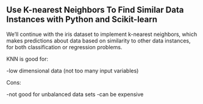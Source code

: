 ## Use K-nearest Neighbors To Find Similar Data Instances with Python and Scikit-learn

We’ll continue with the iris dataset to implement k-nearest neighbors, which makes predictions about data based on similarity to other data instances, for both classification or regression problems. 


KNN is good for:

-low dimensional data (not too many input variables)

Cons:

-not good for unbalanced data sets
-can be expensive